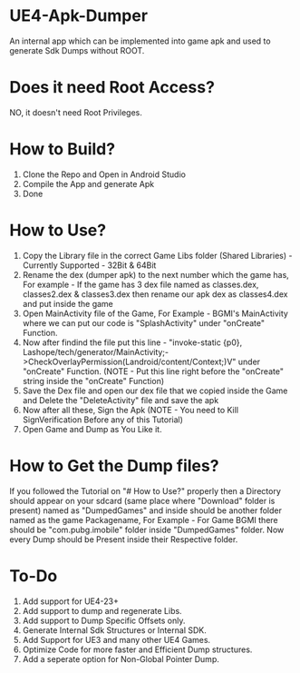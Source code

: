 # UE4-Apk-Dumper
An internal app which can be implemented into game apk and used to generate Sdk Dumps without ROOT.

# Does it need Root Access?
NO, it doesn't need Root Privileges.

# How to Build?
1. Clone the Repo and Open in Android Studio
2. Compile the App and generate Apk
3. Done

# How to Use?
1. Copy the Library file in the correct Game Libs folder (Shared Libraries) - Currently Supported - 32Bit & 64Bit
2. Rename the dex (dumper apk) to the next number which the game has, For example - If the game has 3 dex file named as classes.dex, classes2.dex & classes3.dex then rename our apk dex as classes4.dex and put inside the game
3. Open MainActivity file of the Game, For Example - BGMI's MainActivity where we can put our code is "SplashActivity" under "onCreate" Function.
4. Now after findind the file put this line - "invoke-static {p0}, Lashope/tech/generator/MainActivity;->CheckOverlayPermission(Landroid/content/Context;)V" under "onCreate" Function. (NOTE - Put this line right before the "onCreate" string inside the "onCreate" Function)
5. Save the Dex file and open our dex file that we copied inside the Game and Delete the "DeleteActivity" file and save the apk
6. Now after all these, Sign the Apk (NOTE - You need to Kill SignVerification Before any of this Tutorial)
7. Open Game and Dump as You Like it.

# How to Get the Dump files?
If you followed the Tutorial on "# How to Use?" properly then a Directory should appear on your sdcard (same place where "Download" folder is present) named as "DumpedGames" and inside should be another folder named as the game Packagename, For Example - For Game BGMI there should be "com.pubg.imobile" folder inside "DumpedGames" folder. Now every Dump should be Present inside their Respective folder.

# To-Do
1. Add support for UE4-23+
2. Add support to dump and regenerate Libs.
3. Add support to Dump Specific Offsets only.
4. Generate Internal Sdk Structures or Internal SDK.
5. Add Support for UE3 and many other UE4 Games.
6. Optimize Code for more faster and Efficient Dump structures.
7. Add a seperate option for Non-Global Pointer Dump. 

